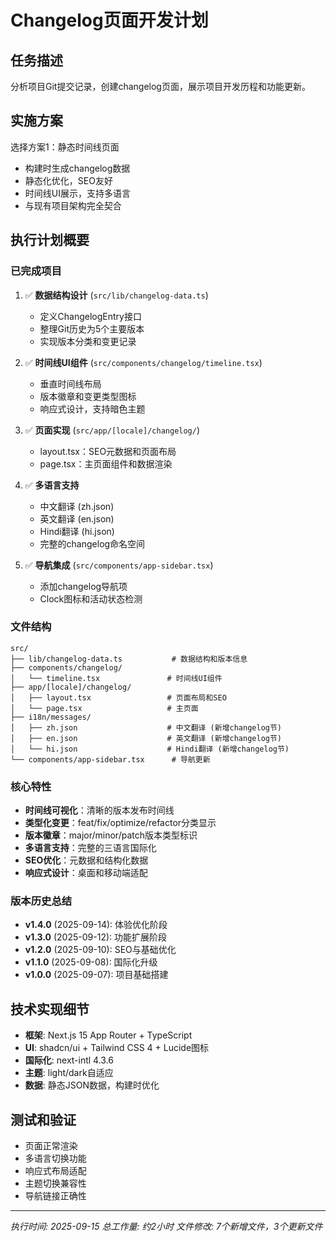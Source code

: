 # Changelog页面开发计划

## 任务描述
分析项目Git提交记录，创建changelog页面，展示项目开发历程和功能更新。

## 实施方案
选择方案1：静态时间线页面
- 构建时生成changelog数据
- 静态化优化，SEO友好
- 时间线UI展示，支持多语言
- 与现有项目架构完全契合

## 执行计划概要

### 已完成项目
1. ✅ **数据结构设计** (`src/lib/changelog-data.ts`)
   - 定义ChangelogEntry接口
   - 整理Git历史为5个主要版本
   - 实现版本分类和变更记录

2. ✅ **时间线UI组件** (`src/components/changelog/timeline.tsx`)
   - 垂直时间线布局
   - 版本徽章和变更类型图标
   - 响应式设计，支持暗色主题

3. ✅ **页面实现** (`src/app/[locale]/changelog/`)
   - layout.tsx：SEO元数据和页面布局
   - page.tsx：主页面组件和数据渲染

4. ✅ **多语言支持**
   - 中文翻译 (zh.json)
   - 英文翻译 (en.json)
   - Hindi翻译 (hi.json)
   - 完整的changelog命名空间

5. ✅ **导航集成** (`src/components/app-sidebar.tsx`)
   - 添加changelog导航项
   - Clock图标和活动状态检测

### 文件结构
```
src/
├── lib/changelog-data.ts           # 数据结构和版本信息
├── components/changelog/
│   └── timeline.tsx               # 时间线UI组件
├── app/[locale]/changelog/
│   ├── layout.tsx                 # 页面布局和SEO
│   └── page.tsx                   # 主页面
├── i18n/messages/
│   ├── zh.json                    # 中文翻译 (新增changelog节)
│   ├── en.json                    # 英文翻译 (新增changelog节)
│   └── hi.json                    # Hindi翻译 (新增changelog节)
└── components/app-sidebar.tsx      # 导航更新

```

### 核心特性
- **时间线可视化**：清晰的版本发布时间线
- **类型化变更**：feat/fix/optimize/refactor分类显示
- **版本徽章**：major/minor/patch版本类型标识
- **多语言支持**：完整的三语言国际化
- **SEO优化**：元数据和结构化数据
- **响应式设计**：桌面和移动端适配

### 版本历史总结
- **v1.4.0** (2025-09-14): 体验优化阶段
- **v1.3.0** (2025-09-12): 功能扩展阶段
- **v1.2.0** (2025-09-10): SEO与基础优化
- **v1.1.0** (2025-09-08): 国际化升级
- **v1.0.0** (2025-09-07): 项目基础搭建

## 技术实现细节
- **框架**: Next.js 15 App Router + TypeScript
- **UI**: shadcn/ui + Tailwind CSS 4 + Lucide图标
- **国际化**: next-intl 4.3.6
- **主题**: light/dark自适应
- **数据**: 静态JSON数据，构建时优化

## 测试和验证
- 页面正常渲染
- 多语言切换功能
- 响应式布局适配
- 主题切换兼容性
- 导航链接正确性

---
*执行时间: 2025-09-15*
*总工作量: 约2小时*
*文件修改: 7个新增文件，3个更新文件*